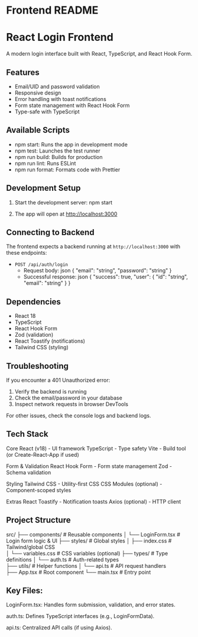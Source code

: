 # Frontend README

# React Login Frontend

A modern login interface built with React, TypeScript, and React Hook Form.

## Features

- Email/UID and password validation
- Responsive design
- Error handling with toast notifications
- Form state management with React Hook Form
- Type-safe with TypeScript

## Available Scripts

- npm start: Runs the app in development mode
- npm test: Launches the test runner
- npm run build: Builds for production
- npm run lint: Runs ESLint
- npm run format: Formats code with Prettier

## Development Setup

1. Start the development server:
   npm start

2. The app will open at [http://localhost:3000](http://localhost:3000)

## Connecting to Backend

The frontend expects a backend running at `http://localhost:3000` with these endpoints:

- `POST /api/auth/login`
  - Request body:
    json
    {
      "email": "string",
      "password": "string"
    }
  - Successful response:
    json
    {
      "success": true,
      "user": {
        "id": "string",
        "email": "string"
      }
    }

## Dependencies

- React 18
- TypeScript
- React Hook Form
- Zod (validation)
- React Toastify (notifications)
- Tailwind CSS (styling)

## Troubleshooting

If you encounter a 401 Unauthorized error:
1. Verify the backend is running
2. Check the email/password in your database
3. Inspect network requests in browser DevTools

For other issues, check the console logs and backend logs.

## Tech Stack

Core
React (v18) - UI framework
TypeScript - Type safety
Vite - Build tool (or Create-React-App if used)

Form & Validation
React Hook Form - Form state management
Zod - Schema validation

Styling
Tailwind CSS - Utility-first CSS
CSS Modules (optional) - Component-scoped styles

Extras
React Toastify - Notification toasts
Axios (optional) - HTTP client

## Project Structure

src/
├── components/            # Reusable components
│   └── LoginForm.tsx      # Login form logic & UI
├── styles/                # Global styles
│   ├── index.css          # Tailwind/global CSS  
│   └── variables.css      # CSS variables (optional)
├── types/                 # Type definitions
│   └── auth.ts            # Auth-related types  
├── utils/                 # Helper functions
│   └── api.ts             # API request handlers  
├── App.tsx                # Root component
└── main.tsx               # Entry point

## Key Files:
LoginForm.tsx: Handles form submission, validation, and error states.

auth.ts: Defines TypeScript interfaces (e.g., LoginFormData).

api.ts: Centralized API calls (if using Axios).
